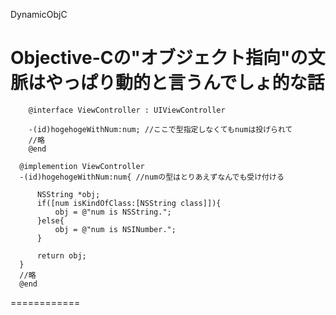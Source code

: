 DynamicObjC

Objective-Cの"オブジェクト指向"の文脈はやっぱり動的と言うんでしょ的な話
===========
~~~~
    @interface ViewController : UIViewController
    
    -(id)hogehogeWithNum:num; //ここで型指定しなくてもnumは投げられて
    //略
    @end

  @implemention ViewController
  -(id)hogehogeWithNum:num{ //numの型はとりあえずなんでも受け付ける
      
      NSString *obj;
      if([num isKindOfClass:[NSString class]]){
          obj = @"num is NSString.";
      }else{
          obj = @"num is NSINumber.";
      }
      
      return obj;
  }
  //略
  @end
~~~~  
============
